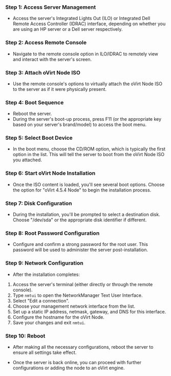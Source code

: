 ### Step 1: Access Server Management
- Access the server's Integrated Lights Out (ILO) or Integrated Dell Remote Access Controller (IDRAC) interface, depending on whether you are using an HP server or a Dell server respectively.

### Step 2: Access Remote Console
- Navigate to the remote console option in ILO/IDRAC to remotely view and interact with the server's screen.

### Step 3: Attach oVirt Node ISO
- Use the remote console's options to virtually attach the oVirt Node ISO to the server as if it were physically present.

### Step 4: Boot Sequence
- Reboot the server.
- During the server's boot-up process, press F11 (or the appropriate key based on your server's brand/model) to access the boot menu.

### Step 5: Select Boot Device
- In the boot menu, choose the CD/ROM option, which is typically the first option in the list. This will tell the server to boot from the oVirt Node ISO you attached.

### Step 6: Start oVirt Node Installation
- Once the ISO content is loaded, you'll see several boot options. Choose the option for "oVirt 4.5.4 Node" to begin the installation process.

### Step 7: Disk Configuration
- During the installation, you'll be prompted to select a destination disk. Choose "/dev/sda" or the appropriate disk identifier if different.

### Step 8: Root Password Configuration
- Configure and confirm a strong password for the root user. This password will be used to administer the server post-installation.

### Step 9: Network Configuration
- After the installation completes:
 1. Access the server's terminal (either directly or through the remote console).
 2. Type `nmtui` to open the NetworkManager Text User Interface.
 3. Select "Edit a connection".
 4. Choose your management network interface from the list.
 5. Set up a static IP address, netmask, gateway, and DNS for this interface.
 6. Configure the hostname for the oVirt Node.
 7. Save your changes and exit `nmtui`.

### Step 10: Reboot
- After making all the necessary configurations, reboot the server to ensure all settings take effect.

- Once the server is back online, you can proceed with further configurations or adding the node to an oVirt engine.
